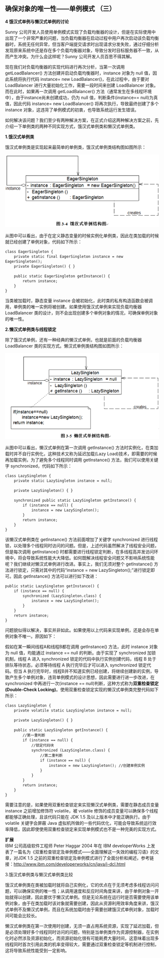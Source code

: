 ## 确保对象的唯一性——单例模式 （三）  

**4 饿汉式单例与懒汉式单例的讨论**  

Sunny 公司开发人员使用单例模式实现了负载均衡器的设计，但是在实际使用中出现了一个非常严重的问题，当负载均衡器在启动过程中用户再次启动该负载均衡器时，系统无任何异常，但当客户端提交请求时出现请求分发失败，通过仔细分析发现原来系统中还是存在多个负载均衡器对象，导致分发时目标服务器不一致，从而产生冲突。为什么会这样呢？Sunny 公司开发人员百思不得其解。  

现在我们对负载均衡器的实现代码进行再次分析，当第一次调用 getLoadBalancer() 方法创建并启动负载均衡器时，instance 对象为 null 值，因此系统将执行代码 instance= new LoadBalancer()，在此过程中，由于要对 LoadBalancer 进行大量初始化工作，需要一段时间来创建 LoadBalancer 对象。而在此时，如果再一次调用 getLoadBalancer() 方法（通常发生在多线程环境中），由于instance尚未创建成功，仍为 null 值，判断条件(instance== null)为真值，因此代码 instance= new LoadBalancer() 将再次执行，导致最终创建了多个 instance 对象，这违背了单例模式的初衷，也导致系统运行发生错误。  

如何解决该问题？我们至少有两种解决方案，在正式介绍这两种解决方案之前，先介绍一下单例类的两种不同实现方式，饿汉式单例类和懒汉式单例类。  

**1.饿汉式单例类**  

饿汉式单例类是实现起来最简单的单例类，饿汉式单例类结构图如图所示：  

![](images/1333305889_1823.gif) 

从图中可以看出，由于在定义静态变量的时候实例化单例类，因此在类加载的时候就已经创建了单例对象，代码如下所示：  

```
class EagerSingleton {   
    private static final EagerSingleton instance = new EagerSingleton();   
    private EagerSingleton() { }   
  
    public static EagerSingleton getInstance() {  
        return instance;   
    }     
}  
```

当类被加载时，静态变量 instance 会被初始化，此时类的私有构造函数会被调用，单例类的唯一实例将被创建。如果使用饿汉式单例来实现负载均衡器 LoadBalancer 类的设计，则不会出现创建多个单例对象的情况，可确保单例对象的唯一性。  

**2.懒汉式单例类与线程锁定**  

除了饿汉式单例，还有一种经典的懒汉式单例，也就是前面的负载均衡器 LoadBalancer 类的实现方式。懒汉式单例类结构图如图所示：  

![](images/1333305983_8045.gif) 

从图中可以看出，懒汉式单例在第一次调用 getInstance() 方法时实例化，在类加载时并不自行实例化，这种技术又称为延迟加载(Lazy Load)技术，即需要的时候再加载实例，为了避免多个线程同时调用 getInstance() 方法，我们可以使用关键字 synchronized，代码如下所示：  

```
class LazySingleton {   
    private static LazySingleton instance = null;   
  
    private LazySingleton() { }   
  
    synchronized public static LazySingleton getInstance() {   
        if (instance == null) {  
            instance = new LazySingleton();   
        }  
        return instance;   
    }  
}   
```

该懒汉式单例类在 getInstance() 方法前面增加了关键字 synchronized 进行线程锁，以处理多个线程同时访问的问题。但是，上述代码虽然解决了线程安全问题，但是每次调用 getInstance() 时都需要进行线程锁定判断，在多线程高并发访问环境中，将会导致系统性能大大降低。如何既解决线程安全问题又不影响系统性能呢？我们继续对懒汉式单例进行改进。事实上，我们无须对整个 getInstance() 方法进行锁定，只需对其中的代码“instance = new LazySingleton();”进行锁定即可。因此 getInstance() 方法可以进行如下改进：

```
public static LazySingleton getInstance() { 
    if (instance == null) {
        synchronized (LazySingleton.class) {
            instance = new LazySingleton(); 
        }
    }
    return instance; 
}
```

问题貌似得以解决，事实并非如此。如果使用以上代码来实现单例，还是会存在单例对象不唯一。原因如下：  

假如在某一瞬间线程A和线程B都在调用 getInstance() 方法，此时 instance 对象为 null 值，均能通过 instance == null 的判断。由于实现了 synchronized 加锁机制，线程 A 进入 synchronized 锁定的代码中执行实例创建代码，线程 B 处于排队等待状态，必须等待线程 A 执行完毕后才可以进入 synchronized 锁定代码。但当 A 执行完毕时，线程B并不知道实例已经创建，将继续创建新的实例，导致产生多个单例对象，违背单例模式的设计思想，因此需要进行进一步改进，在 synchronized 中再进行一次(instance == null)判断，这种方式称为**双重检查锁定(Double-Check Locking)**。使用双重检查锁定实现的懒汉式单例类完整代码如下所示：  

```
class LazySingleton { 
    private volatile static LazySingleton instance = null; 

    private LazySingleton() { } 

    public static LazySingleton getInstance() { 
        //第一重判断
        if (instance == null) {
            //锁定代码块
            synchronized (LazySingleton.class) {
                //第二重判断
                if (instance == null) {
                    instance = new LazySingleton(); //创建单例实例
                }
            }
        }
        return instance; 
    }
}
```

需要注意的是，如果使用双重检查锁定来实现懒汉式单例类，需要在静态成员变量 instance 之前增加修饰符 volatile，被 volatile 修饰的成员变量可以确保多个线程都能够正确处理，且该代码只能在 JDK 1.5 及以上版本中才能正确执行。由于 volatile 关键字会屏蔽 Java 虚拟机所做的一些代码优化，可能会导致系统运行效率降低，因此即使使用双重检查锁定来实现单例模式也不是一种完美的实现方式。  

**扩展**  
IBM 公司高级软件工程师 Peter Haggar 2004 年在 IBM developerWorks 上发表了一篇名为《双重检查锁定及单例模式——全面理解这一失效的编程习语》的文章，对JDK 1.5 之前的双重检查锁定及单例模式进行了全面分析和阐述，参考链接：http://www.ibm.com/developerworks/cn/java/j-dcl.html  

3.饿汉式单例类与懒汉式单例类比较  

饿汉式单例类在类被加载时就将自己实例化，它的优点在于无须考虑多线程访问问题，可以确保实例的唯一性；从调用速度和反应时间角度来讲，由于单例对象一开始就得以创建，因此要优于懒汉式单例。但是无论系统在运行时是否需要使用该单例对象，由于在类加载时该对象就需要创建，因此从资源利用效率角度来讲，饿汉式单例不及懒汉式单例，而且在系统加载时由于需要创建饿汉式单例对象，加载时间可能会比较长。  

懒汉式单例类在第一次使用时创建，无须一直占用系统资源，实现了延迟加载，但是必须处理好多个线程同时访问的问题，特别是当单例类作为资源控制器，在实例化时必然涉及资源初始化，而资源初始化很有可能耗费大量时间，这意味着出现多线程同时首次引用此类的机率变得较大，需要通过双重检查锁定等机制进行控制，这将导致系统性能受到一定影响。